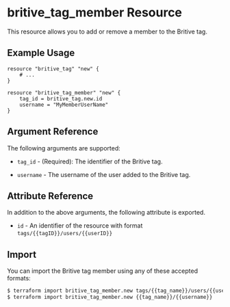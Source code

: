 # britive_tag_member Resource

This resource allows you to add or remove a member to the Britive tag.

## Example Usage

```hcl
resource "britive_tag" "new" {
    # ...
}

resource "britive_tag_member" "new" {
    tag_id = britive_tag.new.id
    username = "MyMemberUserName"
}
```

## Argument Reference

The following arguments are supported:

* `tag_id` - (Required): The identifier of the Britive tag.

* `username` - The username of the user added to the Britive tag.

## Attribute Reference

In addition to the above arguments, the following attribute is exported.

* `id` - An identifier of the resource with format `tags/{{tagID}}/users/{{userID}}`

## Import

You can import the Britive tag member using any of these accepted formats:

```sh
$ terraform import britive_tag_member.new tags/{{tag_name}}/users/{{username}}
$ terraform import britive_tag_member.new {{tag_name}}/{{username}}
```
